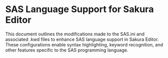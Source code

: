 # SAS Language Support for Sakura Editor
This document outlines the modifications made to the SAS.ini and associated .kwd files to enhance SAS language support in Sakura Editor. These configurations enable syntax highlighting, keyword recognition, and other features specific to the SAS programming language.
